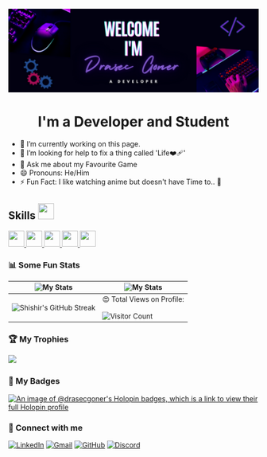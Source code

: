 ![Header](./banner.png)

<h1 align="center">I'm a Developer and Student</h1>

- 🔭 I’m currently working on this page. 
- 🤔 I’m looking for help to fix a thing called 'Life❤️‍🩹' 
- 💬 Ask me about my Favourite Game 
- 😄 Pronouns: He/Him
- ⚡ Fun Fact: I like watching anime but doesn't have Time to.. 🤣

<h2> Skills <img src = "https://raw.githubusercontent.com/rahulbanerjee26/githubProfileReadmeGenerator/main/gifs/code.gif" width = 32px height=32px> </h2>
<a href= https://github.com/Drasec-Goner?tab=repositories&q=&type=&language=python&sort= > <img width ='32px' height='32px' src ='https://raw.githubusercontent.com/rahulbanerjee26/githubAboutMeGenerator/main/icons/python.svg'> </a>
<a href= https://github.com/Drasec-Goner?tab=repositories&q=&type=&language=java&sort= > <img width ='32px' height='32px' src ='https://raw.githubusercontent.com/rahulbanerjee26/githubAboutMeGenerator/main/icons/java.svg'> </a>
<a href= https://github.com/Drasec-Goner?tab=repositories&q=&type=&language=javascript&sort= > <img width ='32px' height='32px' src ='https://raw.githubusercontent.com/rahulbanerjee26/githubAboutMeGenerator/main/icons/javascript.svg'> </a>
<a href= https://github.com/Drasec-Goner?tab=repositories&q=&type=&language=html&sort= > <img width ='32px' height='32px' src ='https://raw.githubusercontent.com/rahulbanerjee26/githubAboutMeGenerator/main/icons/html.svg'> </a>
<a href= https://github.com/Drasec-Goner?tab=repositories&q=&type=&language=css&sort= > <img width ='32px' height='32px' src ='https://raw.githubusercontent.com/rahulbanerjee26/githubAboutMeGenerator/main/icons/css.svg'> </a>

### 📊 Some Fun Stats

| ![My Stats](https://github-readme-stats.vercel.app/api?username=Drasec-Goner&theme=midnight-purple)                        | ![My Stats](https://github-readme-stats.vercel.app/api/top-langs/?username=Drasec-Goner&theme=midnight-purple) |
| ---------------------------------------------------------------------------------------------------------------------------- | ---------------------------------------------------------------------------------------------------------------- |
| ![Shishir's GitHub Streak](https://github-readme-streak-stats.herokuapp.com/?user=Drasec-Goner&theme=vision-friendly-dark) | 😍 Total Views on Profile:<br><br> ![Visitor Count](https://profile-counter.glitch.me/Drasec-Goner/count.svg)  |

### 🏆 My Trophies

<img height="180" src="https://github-profile-trophy.vercel.app/?username=Drasec-Goner&column=8&theme=algolia&no-frame=true"/>

### 📛 My Badges

[![An image of @drasecgoner's Holopin badges, which is a link to view their full Holopin profile](https://holopin.me/drasecgoner)](https://holopin.io/@drasecgoner)

### 🤝 Connect with me
[![LinkedIn](https://img.shields.io/badge/LinkedIn-0077B5?style=for-the-badge&logo=linkedin&logoColor=white)](https://www.linkedin.com/in/soumya0416/)
[![Gmail](https://img.shields.io/badge/Gmail-D14836?style=for-the-badge&logo=gmail&logoColor=white)](mailto:drasec.04.github@gmail.com])
[![GitHub](https://img.shields.io/badge/GitHub-100000?style=for-the-badge&logo=github&logoColor=white)](https://github.com/Drasec-Goner)
[![Discord](https://img.shields.io/badge/Discord-7289DA?style=for-the-badge&logo=discord&logoColor=white)](https://discordapp.com/users/664864686474526729)

